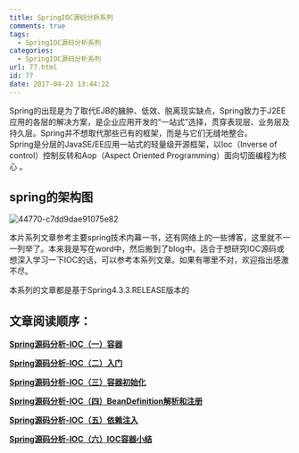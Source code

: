 ```yaml
---
title: SpringIOC源码分析系列
comments: true
tags:
  - SpringIOC源码分析系列
categories:
  - SpringIOC源码分析系列
url: 77.html
id: 77
date: 2017-04-23 13:44:22
---
```


Spring的出现是为了取代EJB的臃肿、低效、脱离现实缺点，Spring致力于J2EE应用的各层的解决方案，是企业应用开发的“一站式”选择，贯穿表现层、业务层及持久层。Spring并不想取代那些已有的框架，而是与它们无缝地整合。  
Spring是分层的JavaSE/EE应用一站式的轻量级开源框架，以Ioc（Inverse of control）控制反转和Aop（Aspect Oriented Programming）面向切面编程为核心 。

**spring的架构图**
--------------

![44770-c7dd9dae91075e82](http://www.zzcode.cn/wp-content/uploads/2017/04/44770-c7dd9dae91075e82.png)

本片系列文章参考主要spring技术内幕一书，还有网络上的一些博客，这里就不一一列举了。本来我是写在word中，然后搬到了blog中。适合于想研究IOC源码或想深入学习一下IOC的话，可以参考本系列文章。如果有哪里不对，欢迎指出感激不尽。

本系列的文章都是基于Spring4.3.3.RELEASE版本的

**文章阅读顺序**：
-----------

**[Spring源码分析-IOC（一）容器](http://www.zzcode.cn/springcode/thread-39.html)**

**[Spring源码分析-IOC（二）入门](http://www.zzcode.cn/springcode/thread-32.html)**

**[Spring源码分析-IOC（三）容器初始化](http://www.zzcode.cn/springcode/thread-57.html)**

**[Spring源码分析-IOC（四）BeanDefinition解析和注册](http://www.zzcode.cn/springcode/thread-63.html)**

**[Spring源码分析-IOC（五）依赖注入](http://www.zzcode.cn/springcode/thread-65.html)**

**[Spring源码分析-IOC（六）IOC容器小结](http://www.zzcode.cn/springcode/thread-71.html)**